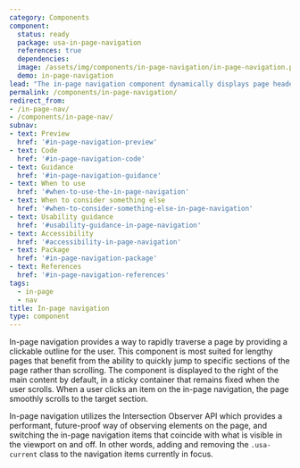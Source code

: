 ```yaml
---
category: Components
component:
  status: ready
  package: usa-in-page-navigation
  references: true
  dependencies:
  image: /assets/img/components/in-page-navigation/in-page-navigation.png
  demo: in-page-navigation
lead: "The in-page navigation component dynamically displays page headers to create a table of contents-like sidebar, allowing users to quickly navigate to specific sections within a lengthy content page"
permalink: /components/in-page-navigation/
redirect_from:
- /in-page-nav/
- /components/in-page-nav/
subnav:
- text: Preview
  href: '#in-page-navigation-preview'
- text: Code
  href: '#in-page-navigation-code'
- text: Guidance
  href: '#in-page-navigation-guidance'
- text: When to use
  href: '#when-to-use-the-in-page-navigation'
- text: When to consider something else
  href: '#when-to-consider-something-else-in-page-navigation'
- text: Usability guidance
  href: '#usability-guidance-in-page-navigation'
- text: Accessibility
  href: '#accessibility-in-page-navigation'
- text: Package
  href: '#in-page-navigation-package'
- text: References
  href: '#in-page-navigation-references'
tags:
  - in-page
  - nav
title: In-page navigation
type: component
---
```

In-page navigation provides a way to rapidly traverse a page by providing a clickable outline for the user. This component is most suited for lengthy pages that benefit from the ability to quickly jump to specific sections of the page rather than scrolling. The component is displayed to the right of the main content by default, in a sticky container that remains fixed when the user scrolls. When a user clicks an item on the in-page navigation, the page smoothly scrolls to the target section.

In-page navigation utilizes the Intersection Observer API which provides a performant, future-proof way of observing elements on the page, and switching the in-page navigation items that coincide with what is visible in the viewport on and off. In other words, adding and removing the `.usa-current` class to the navigation items currently in focus.
